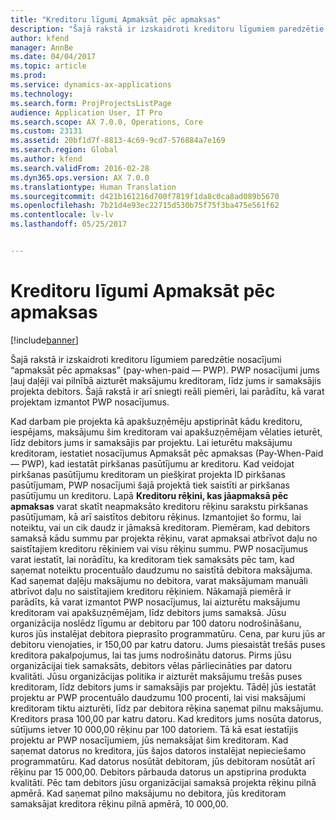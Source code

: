 ```yaml
---
title: "Kreditoru līgumi Apmaksāt pēc apmaksas"
description: "Šajā rakstā ir izskaidroti kreditoru līgumiem paredzētie nosacījumi “apmaksāt pēc apmaksas” (pay-when-paid — PWP). PWP nosacījumi jums ļauj daļēji vai pilnībā aizturēt maksājumu kreditoram, līdz jums ir samaksājis projekta debitors. Šajā rakstā ir arī sniegti reāli piemēri, lai parādītu, kā varat projektam izmantot PWP nosacījumus."
author: kfend
manager: AnnBe
ms.date: 04/04/2017
ms.topic: article
ms.prod: 
ms.service: dynamics-ax-applications
ms.technology: 
ms.search.form: ProjProjectsListPage
audience: Application User, IT Pro
ms.search.scope: AX 7.0.0, Operations, Core
ms.custom: 23131
ms.assetid: 20bf1d7f-8813-4c69-9cd7-576884a7e169
ms.search.region: Global
ms.author: kfend
ms.search.validFrom: 2016-02-28
ms.dyn365.ops.version: AX 7.0.0
ms.translationtype: Human Translation
ms.sourcegitcommit: d421b161216d700f7819f1da8c0ca8ad089b5670
ms.openlocfilehash: 7b21d4e93ec22715d530b75f75f3ba475e561f62
ms.contentlocale: lv-lv
ms.lasthandoff: 05/25/2017


---
```


# <a name="pay-when-paid-vendor-agreements"></a>Kreditoru līgumi Apmaksāt pēc apmaksas

[!include[banner](../includes/banner.md)]


Šajā rakstā ir izskaidroti kreditoru līgumiem paredzētie nosacījumi “apmaksāt pēc apmaksas” (pay-when-paid — PWP). PWP nosacījumi jums ļauj daļēji vai pilnībā aizturēt maksājumu kreditoram, līdz jums ir samaksājis projekta debitors. Šajā rakstā ir arī sniegti reāli piemēri, lai parādītu, kā varat projektam izmantot PWP nosacījumus.

Kad darbam pie projekta kā apakšuzņēmēju apstiprināt kādu kreditoru, iespējams, maksājumu šim kreditoram vai apakšuzņēmējam vēlaties ieturēt, līdz debitors jums ir samaksājis par projektu. Lai ieturētu maksājumu kreditoram, iestatiet nosacījumus Apmaksāt pēc apmaksas (Pay-When-Paid — PWP), kad iestatāt pirkšanas pasūtījumu ar kreditoru. Kad veidojat pirkšanas pasūtījumu kreditoram un piešķirat projekta ID pirkšanas pasūtījumam, PWP nosacījumi šajā projektā tiek saistīti ar pirkšanas pasūtījumu un kreditoru. Lapā **Kreditoru rēķini, kas jāapmaksā pēc apmaksas** varat skatīt neapmaksāto kreditoru rēķinu sarakstu pirkšanas pasūtījumam, kā arī saistītos debitoru rēķinus. Izmantojiet šo formu, lai noteiktu, vai un cik daudz ir jāmaksā kreditoram. Piemēram, kad debitors samaksā kādu summu par projekta rēķinu, varat apmaksai atbrīvot daļu no saistītajiem kreditoru rēķiniem vai visu rēķinu summu. PWP nosacījumus varat iestatīt, lai norādītu, ka kreditoram tiek samaksāts pēc tam, kad saņemat noteiktu procentuālo daudzumu no saistītā debitora maksājuma. Kad saņemat daļēju maksājumu no debitora, varat maksājumam manuāli atbrīvot daļu no saistītajiem kreditoru rēķiniem. Nākamajā piemērā ir parādīts, kā varat izmantot PWP nosacījumus, lai aizturētu maksājumu kreditoram vai apakšuzņēmējam, līdz debitors jums samaksā. Jūsu organizācija noslēdz līgumu ar debitoru par 100 datoru nodrošināšanu, kuros jūs instalējat debitora pieprasīto programmatūru. Cena, par kuru jūs ar debitoru vienojaties, ir 150,00 par katru datoru. Jums piesaistāt trešās puses kreditora pakalpojumus, lai tas jums nodrošinātu datorus. Pirms jūsu organizācijai tiek samaksāts, debitors vēlas pārliecināties par datoru kvalitāti. Jūsu organizācijas politika ir aizturēt maksājumu trešās puses kreditoram, līdz debitors jums ir samaksājis par projektu. Tādēļ jūs iestatāt projektu ar PWP procentuālo daudzumu 100 procenti, lai visi maksājumi kreditoram tiktu aizturēti, līdz par debitora rēķina saņemat pilnu maksājumu. Kreditors prasa 100,00 par katru datoru. Kad kreditors jums nosūta datorus, sūtījums ietver 10 000,00 rēķinu par 100 datoriem. Tā kā esat iestatījis projektu ar PWP nosacījumiem, jūs nemaksājat šim kreditoram. Kad saņemat datorus no kreditora, jūs šajos datoros instalējat nepieciešamo programmatūru. Kad datorus nosūtāt debitoram, jūs debitoram nosūtāt arī rēķinu par 15 000,00. Debitors pārbauda datorus un apstiprina produkta kvalitāti. Pēc tam debitors jūsu organizācijai samaksā projekta rēķinu pilnā apmērā. Kad saņemat pilno maksājumu no debitora, jūs kreditoram samaksājat kreditora rēķinu pilnā apmērā, 10 000,00.




